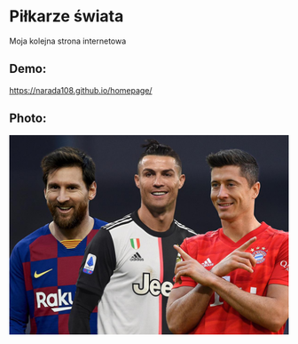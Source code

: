 # Piłkarze świata
Moja kolejna strona internetowa

## Demo:
https://narada108.github.io/homepage/

## Photo:

![soccer](images/soccer%20players.jpg)
